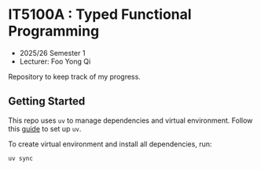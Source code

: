 # IT5100A : Typed Functional Programming

* 2025/26 Semester 1
* Lecturer: Foo Yong Qi

Repository to keep track of my progress.

## Getting Started

This repo uses `uv` to manage dependencies and virtual environment. Follow this [guide](https://docs.astral.sh/uv/getting-started/) to set up `uv`. 

To create virtual environment and install all dependencies, run: 

```sh
uv sync
```
